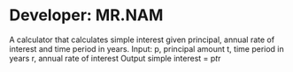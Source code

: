 # Developer: MR.NAM
A calculator that calculates simple interest given principal, annual rate of interest and time 
period in years.
Input:
 p, principal amount
 t, time period in years
 r, annual rate of interest
Output
 simple interest = p*t*r
